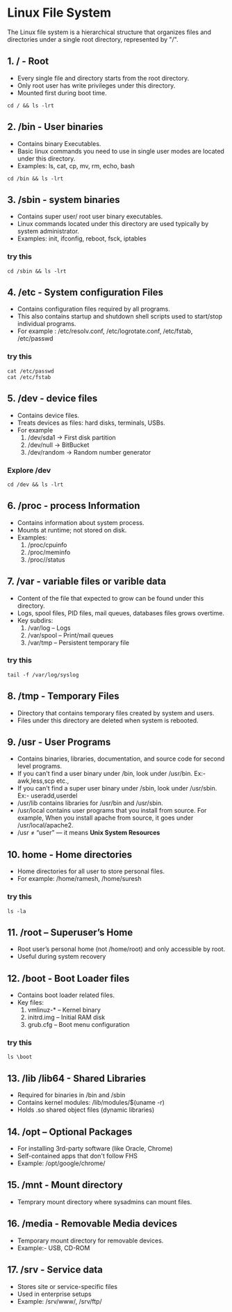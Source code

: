 # Linux File System
The Linux file system is a hierarchical structure that organizes files and directories under a single root directory, represented by "/".

## 1. / - Root
  * Every single file and directory starts from the root directory.
  * Only root user has write privileges under this directory.
  * Mounted first during boot time.
  ```
  cd / && ls -lrt
  ```
## 2. /bin - User binaries
   * Contains binary Executables.
   * Basic linux commands you need to use in single user modes are located under this directory.
   * Examples: ls, cat, cp, mv, rm, echo, bash
   ```
   cd /bin && ls -lrt
   ```
## 3. /sbin - system binaries
   * Contains super user/ root user binary executables.
   * Linux commands located under this directory are used typically by system administrator.
   * Examples: init, ifconfig, reboot, fsck, iptables
### try this
```
cd /sbin && ls -lrt
```
## 4. /etc - System configuration Files
   * Contains configuration files required by all programs.
   * This also contains startup and shutdown shell scripts used to start/stop individual programs.
   * For example : /etc/resolv.conf, /etc/logrotate.conf, /etc/fstab, /etc/passwd
### try this
 ```
cat /etc/passwd
cat /etc/fstab
```
## 5. /dev - device files
   * Contains device files.
   * Treats devices as files: hard disks, terminals, USBs.
   * For example 
        1) /dev/sda1 -> First disk partition
        2) /dev/null -> BitBucket
        3) /dev/random -> Random number generator
### Explore /dev
```
cd /dev && ls -lrt
```
## 6. /proc - process Information
   * Contains information about system process.
   * Mounts at runtime; not stored on disk.
   *  Examples:
        1) /proc/cpuinfo
        2) /proc/meminfo
        3) /proc/<PID>/status
## 7. /var - variable files or varible data
   * Content of the file that expected to grow can be found under this directory.
   * Logs, spool files, PID files, mail queues, databases files grows overtime.
   * Key subdirs:
        1) /var/log – Logs
        2) /var/spool – Print/mail queues
        3) /var/tmp – Persistent temporary file
### try this
```
tail -f /var/log/syslog
```
## 8. /tmp - Temporary Files
   * Directory that contains temporary files created by system and users.
   * Files under this directory are deleted when system is rebooted.
## 9. /usr - User Programs
   * Contains binaries, libraries, documentation, and source code for second level programs.
   * If you can't find a user binary under /bin, look under /usr/bin. Ex:- awk,less,scp etc.,
   * If you can't find a super user binary under /sbin, look under /usr/sbin. Ex:- useradd,userdel
   * /usr/lib contains libraries for /usr/bin and /usr/sbin.
   * /usr/local contains user programs that you install from source. For example, When you install apache from source, it goes under /usr/local/apache2.
   *  /usr ≠ “user” — it means **Unix System Resources**
## 10. home - Home directories
   * Home directories for all user to store personal files.
   * For example: /home/ramesh, /home/suresh
### try this
```
ls -la
```
## 11. /root – Superuser’s Home
   * Root user’s personal home (not /home/root) and only accessible by root.
   * Useful during system recovery
## 12. /boot - Boot Loader files
   * Contains boot loader related files.
   * Key files:
        1) vmlinuz-* – Kernel binary
        2) initrd.img – Initial RAM disk
        3) grub.cfg – Boot menu configuration
### try this
```
ls \boot
```
## 13. /lib  /lib64 - Shared Libraries
   * Required for binaries in /bin and /sbin
   * Contains kernel modules: /lib/modules/$(uname -r)
   * Holds .so shared object files (dynamic libraries)
## 14. /opt – Optional Packages
   * For installing 3rd-party software (like Oracle, Chrome)
   * Self-contained apps that don't follow FHS
   * Example: /opt/google/chrome/
## 15. /mnt - Mount directory
   * Temprary mount directory where sysadmins can mount files.
## 16. /media - Removable Media devices
   * Temporary mount directory for removable devices.
   * Example:- USB, CD-ROM
## 17. /srv - Service data
   * Stores site or service-specific files 
   * Used in enterprise setups
   * Example: /srv/www/, /srv/ftp/